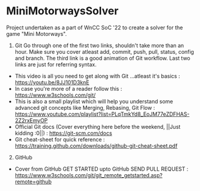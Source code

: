 # MiniMotorwaysSolver
Project undertaken as a part of WnCC SoC '22 to create a solver for the game "Mini Motorways".
1) Git
    Go through one of the first two links, shouldn't take more than an hour. Make sure you cover atleast add, commit, push, pull, status, config and branch. The third link is a good animation of Git workflow. Last two links are just for referring syntax.

- This video is all you need to get along with Git ...atleast it's basics : https://youtu.be/8JJ101D3knE
- In case you're more of a reader follow this : https://www.w3schools.com/git/ 
- This is also a small playlist which will help you understand some advanced git concepts like Merging, Rebasing, Git Flow : https://www.youtube.com/playlist?list=PLqTmkYd8_EoJM77eZDFHAS-2Z2rxEmyOP
- Official Git docs (Cover everything here before the weekend, ||Just kidding :0||) : https://git-scm.com/docs
- Git cheat-sheet for quick reference : https://training.github.com/downloads/github-git-cheat-sheet.pdf

2) GitHub
- Cover from GitHub GET STARTED upto GitHub SEND PULL REQUEST : https://www.w3schools.com/git/git_remote_getstarted.asp?remote=github